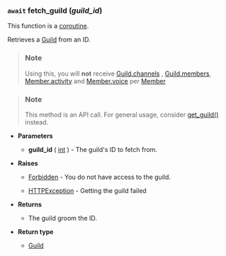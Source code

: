### `await` fetch_guild (*guild_id*) [](https://discordpy.readthedocs.io/en/v1.7.3/api.html#discord.Client.fetch_guild)
This function is a [coroutine](https://docs.python.org/3/library/asyncio-task.html#coroutine).

Retrieves a [Guild](discord/Discord%20Models/Guild/Guild) from an ID.

> ### Note
> Using this, you will **not** receive [Guild.channels](discord/Discord%20Models/Guild/channels) , [Guild.members](discord/Discord%20Models/Guild/members), [Member.activity](discord/Discord%20Models/Member/activity) and [Member.voice](discord/Discord%20Models/Member/voice) per [Member](discord/Discord%20Models/Member/Member)

> ### Note
> This method is an API call.
> For general usage, consider [get_guild()](./get_guild) instead.

- **Parameters**

	- **guild_id** ( [int](https://docs.python.org/3/library/functions.html#int) ) - The guild's ID to fetch from.

- **Raises**

	- [Forbidden](discord/Exceptions/Forbidden) - You do not have access to the guild.

	- [HTTPException](discord/Exceptions/HTTPException) - Getting the guild failed

- **Returns**

	- The guild groom the ID.

- **Return type**

	- [Guild](discord/Discord%20Models/Guild/Guild)

